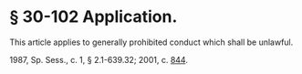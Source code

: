 # § 30-102 Application.

<p>This article applies to generally prohibited conduct which shall be unlawful.</p><p>1987, Sp. Sess., c. 1, § 2.1-639.32; 2001, c. <a href='http://lis.virginia.gov/cgi-bin/legp604.exe?011+ful+CHAP0844'>844</a>.</p>
